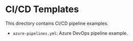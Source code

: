 # CI/CD Templates

This directory contains CI/CD pipeline examples.

- `azure-pipelines.yml`: Azure DevOps pipeline example.